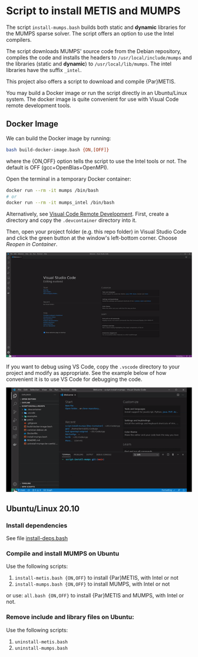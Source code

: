 # Script to install METIS and MUMPS

The script `install-mumps.bash` builds both static and **dynamic** libraries for the MUMPS sparse solver. The script offers an option to use the Intel compilers.

The script downloads MUMPS' source code from the Debian repository, compiles the code and installs the headers to `/usr/local/include/mumps` and the libraries (static and **dynamic**) to `/usr/local/lib/mumps`. The intel libraries have the suffix `_intel`.

This project also offers a script to download and compile {Par}METIS.

You may build a Docker image or run the script directly in an Ubuntu/Linux system. The docker image is quite convenient for use with Visual Code remote development tools.

## Docker Image

We can build the Docker image by running:

```bash
bash build-docker-image.bash {ON,[OFF]}
```

where the {ON,OFF} option tells the script to use the Intel tools or not. The default is OFF (gcc+OpenBlas+OpenMPI).

Open the terminal in a temporary Docker container:

```bash
docker run --rm -it mumps /bin/bash
# or
docker run --rm -it mumps_intel /bin/bash
```

Alternatively, see [Visual Code Remote Development](https://code.visualstudio.com/docs/remote/remote-overview). First, create a directory and copy the `.devcontainer` directory into it.

Then, open your project folder (e.g. this repo folder) in Visual Studio Code and click the green button at the window's left-bottom corner. Choose _Reopen in Container_.

![](vscode-open-in-container.gif)

If you want to debug using VS Code, copy the `.vscode` directory to your project and modify as appropriate. See the example below of how convenient it is to use VS Code for debugging the code.

![](Script_Install_MUMPS_1.gif)

## Ubuntu/Linux 20.10

### Install dependencies

See file [install-deps.bash](https://github.com/cpmech/script-install-mumps/blob/main/install-deps.bash)

### Compile and install MUMPS on Ubuntu

Use the following scripts:

1. `install-metis.bash {ON,OFF}` to install {Par}METIS, with Intel or not
2. `install-mumps.bash {ON,OFF}` to install MUMPS, with Intel or not

or use: `all.bash {ON,OFF}` to install {Par}METIS and MUMPS, with Intel or not.

### Remove include and library files on Ubuntu:

Use the following scripts:

1. `uninstall-metis.bash`
1. `uninstall-mumps.bash`
